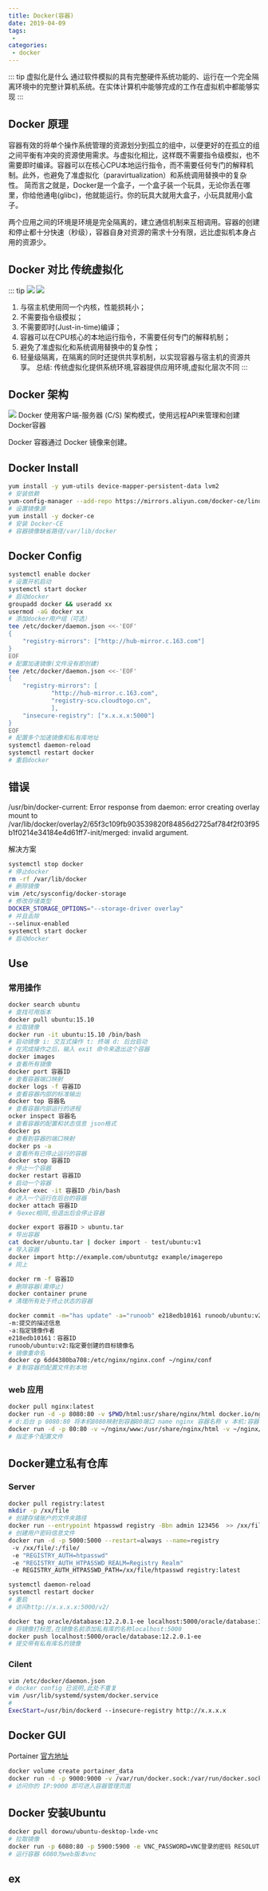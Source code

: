 ```yaml
---
title: Docker(容器)
date: 2019-04-09
tags:
 - 
categories:
 - docker
---
```


::: tip 虚拟化是什么
通过软件模拟的具有完整硬件系统功能的、运行在一个完全隔离环境中的完整计算机系统。在实体计算机中能够完成的工作在虚拟机中都能够实现
:::
## Docker 原理
容器有效的将单个操作系统管理的资源划分到孤立的组中，以便更好的在孤立的组之间平衡有冲突的资源使用需求。与虚拟化相比，这样既不需要指令级模拟，也不需要即时编译。容器可以在核心CPU本地运行指令，而不需要任何专门的解释机制。此外，也避免了准虚拟化（paravirtualization）和系统调用替换中的复杂性。
简而言之就是，Docker是一个盒子，一个盒子装一个玩具，无论你丢在哪里，你给他通电(glibc)，他就能运行。你的玩具大就用大盒子，小玩具就用小盒子。

两个应用之间的环境是环境是完全隔离的，建立通信机制来互相调用。容器的创建和停止都十分快速（秒级），容器自身对资源的需求十分有限，远比虚拟机本身占用的资源少。

## Docker 对比 传统虚拟化
::: tip
![](https://took-up-up.gitee.io/pic/vm.png)
![](https://took-up-up.gitee.io/pic/docker.png)
1. 与宿主机使用同一个内核，性能损耗小；
2. 不需要指令级模拟；
3. 不需要即时(Just-in-time)编译；
4. 容器可以在CPU核心的本地运行指令，不需要任何专门的解释机制；
5. 避免了准虚拟化和系统调用替换中的复杂性；
6. 轻量级隔离，在隔离的同时还提供共享机制，以实现容器与宿主机的资源共享。
总结: 传统虚拟化提供系统环境,容器提供应用环境,虚拟化层次不同
:::

## Docker 架构
![](https://took-up-up.gitee.io/pic/docker1.png)
Docker 使用客户端-服务器 (C/S) 架构模式，使用远程API来管理和创建Docker容器

Docker 容器通过 Docker 镜像来创建。

## Docker Install
```bash
yum install -y yum-utils device-mapper-persistent-data lvm2
# 安装依赖
yum-config-manager --add-repo https://mirrors.aliyun.com/docker-ce/linux/centos/docker-ce.repo
# 设置镜像源
yum install -y docker-ce
# 安装 Docker-CE
# 容器镜像缺省路径/var/lib/docker
```
## Docker Config
```bash
systemctl enable docker 
# 设置开机启动
systemctl start docker
# 启动docker
groupadd docker && useradd xx
usermod -aG docker xx
# 添加docker用户组（可选）
tee /etc/docker/daemon.json <<-'EOF'
{
    "registry-mirrors": ["http://hub-mirror.c.163.com"]
}
EOF
# 配置加速镜像(文件没有即创建)
tee /etc/docker/daemon.json <<-'EOF'
{
    "registry-mirrors": [
            "http://hub-mirror.c.163.com",
            "registry-scu.cloudtogo.cn",
            ],
    "insecure-registry": ["x.x.x.x:5000"]
}
EOF
# 配置多个加速镜像和私有库地址
systemctl daemon-reload
systemctl restart docker
# 重启docker
```
## 错误
/usr/bin/docker-current: 
Error response from daemon: 
error creating overlay mount to 
/var/lib/docker/overlay2/65f3c109fb903539820f84856d2725af784f2f03f95b1f0214e34184e4d61ff7-init/merged:
 invalid argument.

解决方案
```bash
systemctl stop docker
# 停止docker
rm -rf /var/lib/docker
# 删除镜像
vim /etc/sysconfig/docker-storage
# 修改存储类型
DOCKER_STORAGE_OPTIONS="--storage-driver overlay"
# 并且去除
--selinux-enabled
systemctl start docker
# 启动docker
```
## Use
### 常用操作
```bash
docker search ubuntu
# 查找可用版本
docker pull ubuntu:15.10
# 拉取镜像
docker run -it ubuntu:15.10 /bin/bash
# 启动镜像 i: 交互式操作 t: 终端 d: 后台启动
# 在完成操作之后，输入 exit 命令来退出这个容器
docker images
# 查看所有镜像
docker port 容器ID
# 查看容器端口映射
docker logs -f 容器ID
# 查看容器内部的标准输出
docker top 容器名
# 查看容器内部运行的进程
ocker inspect 容器名
# 查看容器的配置和状态信息 json格式
docker ps
# 查看到容器的端口映射
docker ps -a
# 查看所有已停止运行的容器
docker stop 容器ID
# 停止一个容器
docker restart 容器ID
# 启动一个容器
docker exec -it 容器ID /bin/bash
# 进入一个运行在后台的容器
docker attach 容器ID
# 与exec相同,但退出后会停止容器

docker export 容器ID > ubuntu.tar
# 导出容器
cat docker/ubuntu.tar | docker import - test/ubuntu:v1
# 导入容器
docker import http://example.com/ubuntutgz example/imagerepo
# 同上

docker rm -f 容器ID
# 删除容器(需停止)
docker container prune
# 清理所有处于终止状态的容器

docker commit -m="has update" -a="runoob" e218edb10161 runoob/ubuntu:v2
-m:提交的描述信息
-a:指定镜像作者
e218edb10161：容器ID
runoob/ubuntu:v2:指定要创建的目标镜像名
# 镜像重命名
docker cp 6dd4380ba708:/etc/nginx/nginx.conf ~/nginx/conf
# 复制容器的配置文件到本地
```
###  web 应用
```bash
docker pull nginx:latest
docker run -d -p 8080:80 -v $PWD/html:usr/share/nginx/html docker.io/nginx --name nginx
# d:后台 p 8080:80 将本机8080映射到容器80端口 name nginx 容器名称 v 本机:容器
docker run -d -p 80:80 -v ~/nginx/www:/usr/share/nginx/html -v ~/nginx/conf/nginx.conf:/etc/nginx/nginx.conf -v ~/nginx/logs:/var/log/nginx nginx
# 指定多个配置文件
```
## Docker建立私有仓库
### Server
```bash
docker pull registry:latest
mkdir -p /xx/file
# 创建存储账户的文件夹路径
docker run --entrypoint htpasswd registry -Bbn admin 123456  >> /xx/file/htpasswd
# 创建用户密码信息文件
docker run -d -p 5000:5000 --restart=always --name=registry
 -v /xx/file/:/file/ 
 -e "REGISTRY_AUTH=htpasswd" 
 -e "REGISTRY_AUTH_HTPASSWD_REALM=Registry Realm"
 -e REGISTRY_AUTH_HTPASSWD_PATH=/xx/file/htpasswd registry:latest

systemctl daemon-reload
systemctl restart docker
# 重启
# 访问http://x.x.x.x:5000/v2/

docker tag oracle/database:12.2.0.1-ee localhost:5000/oracle/database:12.2.0.1-ee
# 将镜像打标签,在镜像名前添加私有库的名称localhost:5000
docker push localhost:5000/oracle/database:12.2.0.1-ee
# 提交带有私有库名的镜像
```
### Cilent
```bash
vim /etc/docker/daemon.json 
# docker config 已说明,此处不重复
vim /usr/lib/systemd/system/docker.service
#
ExecStart=/usr/bin/dockerd --insecure-registry http://x.x.x.x
```

## Docker GUI
Portainer
[官方地址](https://portainer.io/install.html)
```bash
docker volume create portainer_data
docker run -d -p 9000:9000 -v /var/run/docker.sock:/var/run/docker.sock -v portainer_data:/data portainer/portainer
# 访问你的 IP:9000 即可进入容器管理页面
```
## Docker 安装Ubuntu
```bash
docker pull dorowu/ubuntu-desktop-lxde-vnc
# 拉取镜像
docker run -p 6080:80 -p 5900:5900 -e VNC_PASSWORD=VNC登录的密码 RESOLUTION=1920x1080 -v /dev/shm:/dev/shm dorowu/ubuntu-desktop-lxde-vnc
# 运行容器 6080为web版本vnc

```
## ex

